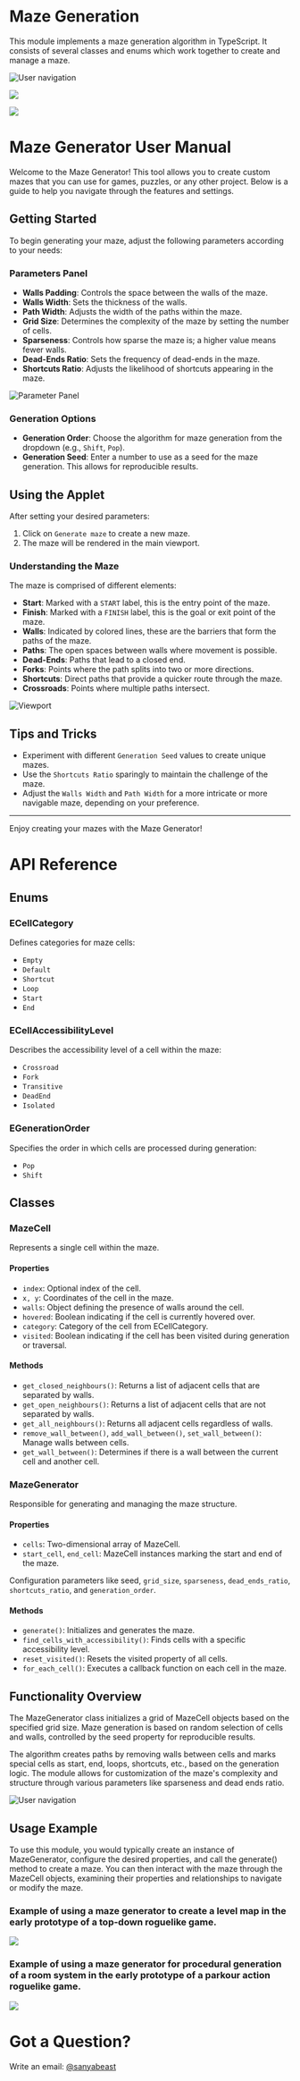 # Maze Generation

This module implements a maze generation algorithm in TypeScript. It consists of several classes and enums which work together to create and manage a maze.


![User navigation](assets/docs/image/mazegen/mazegen2.gif "User navigation")

![  ](assets/docs/image/mazegen/maze_generator_td_roguelike_poc_a1-ezgif.com-optimize.gif "Example of using a maze generator to create a level map in the early prototype of a top-down roguelike game.")

![  ](assets/docs/image/mazegen/maze_generator_parkour_game_poc_a1-ezgif.com-optimize.gif "Example of using a maze generator for procedural generation of a room system in the early prototype of a parkour action roguelike game.")

# Maze Generator User Manual

Welcome to the Maze Generator! This tool allows you to create custom mazes that you can use for games, puzzles, or any other project. Below is a guide to help you navigate through the features and settings.

## Getting Started

To begin generating your maze, adjust the following parameters according to your needs:

### Parameters Panel

- **Walls Padding**: Controls the space between the walls of the maze.
- **Walls Width**: Sets the thickness of the walls.
- **Path Width**: Adjusts the width of the paths within the maze.
- **Grid Size**: Determines the complexity of the maze by setting the number of cells.
- **Sparseness**: Controls how sparse the maze is; a higher value means fewer walls.
- **Dead-Ends Ratio**: Sets the frequency of dead-ends in the maze.
- **Shortcuts Ratio**: Adjusts the likelihood of shortcuts appearing in the maze.

![Parameter Panel](assets/docs/image/mazegen/mazegen_gui_1.jpg "Parameter Panel")

### Generation Options

- **Generation Order**: Choose the algorithm for maze generation from the dropdown (e.g., `Shift`, `Pop`).
- **Generation Seed**: Enter a number to use as a seed for the maze generation. This allows for reproducible results.

## Using the Applet

After setting your desired parameters:

1. Click on `Generate maze` to create a new maze.
2. The maze will be rendered in the main viewport.

### Understanding the Maze

The maze is comprised of different elements:

- **Start**: Marked with a `START` label, this is the entry point of the maze.
- **Finish**: Marked with a `FINISH` label, this is the goal or exit point of the maze.
- **Walls**: Indicated by colored lines, these are the barriers that form the paths of the maze.
- **Paths**: The open spaces between walls where movement is possible.
- **Dead-Ends**: Paths that lead to a closed end.
- **Forks**: Points where the path splits into two or more directions.
- **Shortcuts**: Direct paths that provide a quicker route through the maze.
- **Crossroads**: Points where multiple paths intersect.

![Viewport](assets/docs/image/mazegen/mazegen_main_1.jpg "Viewport")

## Tips and Tricks

- Experiment with different `Generation Seed` values to create unique mazes.
- Use the `Shortcuts Ratio` sparingly to maintain the challenge of the maze.
- Adjust the `Walls Width` and `Path Width` for a more intricate or more navigable maze, depending on your preference.

---

Enjoy creating your mazes with the Maze Generator!

# API Reference

## Enums

### ECellCategory

Defines categories for maze cells:

- `Empty`
- `Default`
- `Shortcut`
- `Loop`
- `Start`
- `End`

### ECellAccessibilityLevel

Describes the accessibility level of a cell within the maze:

- `Crossroad`
- `Fork`
- `Transitive`
- `DeadEnd`
- `Isolated`

### EGenerationOrder

Specifies the order in which cells are processed during generation:

- `Pop`
- `Shift`
  
## Classes

### MazeCell

Represents a single cell within the maze.

#### Properties

- `index`: Optional index of the cell.
- `x, y`: Coordinates of the cell in the maze.
- `walls`: Object defining the presence of walls around the cell.
- `hovered`: Boolean indicating if the cell is currently hovered over.
- `category`: Category of the cell from ECellCategory.
- `visited`: Boolean indicating if the cell has been visited during generation or traversal.

#### Methods

- `get_closed_neighbours()`: Returns a list of adjacent cells that are separated by walls.
- `get_open_neighbours()`: Returns a list of adjacent cells that are not separated by walls.
- `get_all_neighbours()`: Returns all adjacent cells regardless of walls.
- `remove_wall_between()`, `add_wall_between()`, `set_wall_between()`: Manage walls between cells.
- `get_wall_between()`: Determines if there is a wall between the current cell and another cell.

### MazeGenerator

Responsible for generating and managing the maze structure.

#### Properties

- `cells`: Two-dimensional array of MazeCell.
- `start_cell`, `end_cell`: MazeCell instances marking the start and end of the maze.
  
Configuration parameters like seed, `grid_size`, `sparseness`, `dead_ends_ratio`, `shortcuts_ratio`, and `generation_order`.

#### Methods

- `generate()`: Initializes and generates the maze.
- `find_cells_with_accessibility()`: Finds cells with a specific accessibility level.
- `reset_visited()`: Resets the visited property of all cells.
- `for_each_cell()`: Executes a callback function on each cell in the maze.

## Functionality Overview

The MazeGenerator class initializes a grid of MazeCell objects based on the specified grid size.
Maze generation is based on random selection of cells and walls, controlled by the seed property for reproducible results.

The algorithm creates paths by removing walls between cells and marks special cells as start, end, loops, shortcuts, etc., based on the generation logic.
The module allows for customization of the maze's complexity and structure through various parameters like sparseness and dead ends ratio.

![User navigation](assets/docs/image/mazegen/mazegen.gif "User navigation")


## Usage Example

To use this module, you would typically create an instance of MazeGenerator, configure the desired properties, and call the generate() method to create a maze. You can then interact with the maze through the MazeCell objects, examining their properties and relationships to navigate or modify the maze.

### Example of using a maze generator to create a level map in the early prototype of a top-down roguelike game.

![  ](assets/docs/image/mazegen/maze_generator_td_roguelike_poc_a1-ezgif.com-optimize.gif "")

### Example of using a maze generator for procedural generation of a room system in the early prototype of a parkour action roguelike game.

![  ](assets/docs/image/mazegen/maze_generator_parkour_game_poc_a1-ezgif.com-optimize.gif "")


# Got a Question?

Write an email: [@sanyabeast](mailto:a.gvrnsk@gmail.com?subject=chronicle)
